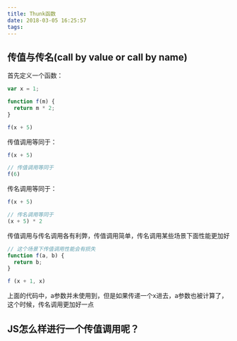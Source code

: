 ```yaml
---
title: Thunk函数
date: 2018-03-05 16:25:57
tags:
---
```


## 传值与传名(call by value or call by name)

首先定义一个函数：

```javascript
var x = 1;

function f(m) {
  return m * 2;
}

f(x + 5)
```

传值调用等同于：

```javascript
f(x + 5)

// 传值调用等同于
f(6)

```

传名调用等同于：

```javascript
f(x + 5)

// 传名调用等同于
(x + 5) * 2
```

传值调用与传名调用各有利弊，传值调用简单，传名调用某些场景下面性能更加好

```javascript
// 这个场景下传值调用性能会有损失
function f(a, b) {
  return b;
}

f (x + 1, x)
```

上面的代码中，a参数并未使用到，但是如果传递一个x进去，a参数也被计算了，这个时候，传名调用更加好一点


## JS怎么样进行一个传值调用呢？



